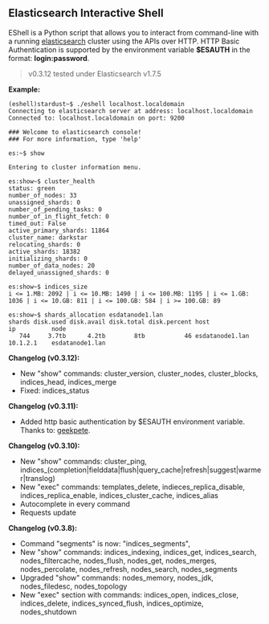 ## Elasticsearch Interactive Shell ##

EShell is a Python script that allows you to interact from command-line with a running [elasticsearch](https://www.elastic.co/products/elasticsearch)
cluster using the APIs over HTTP. HTTP Basic Authentication is supported by the environment variable **$ESAUTH** in the format: **login:password**.

> v0.3.12 tested under Elasticsearch v1.7.5

**Example:**

```
(eshell)stardust~$ ./eshell localhost.localdomain
Connecting to elasticsearch server at address: localhost.localdomain
Connected to: localhost.localdomain on port: 9200

### Welcome to elasticsearch console!
### For more information, type 'help'

es:~$ show

Entering to cluster information menu.

es:show~$ cluster_health
status: green
number_of_nodes: 33
unassigned_shards: 0
number_of_pending_tasks: 0
number_of_in_flight_fetch: 0
timed_out: False
active_primary_shards: 11864
cluster_name: darkstar
relocating_shards: 0
active_shards: 18382
initializing_shards: 0
number_of_data_nodes: 20
delayed_unassigned_shards: 0

es:show~$ indices_size
i <= 1.MB: 2092 | i <= 10.MB: 1490 | i <= 100.MB: 1195 | i <= 1.GB: 1036 | i <= 10.GB: 811 | i <= 100.GB: 584 | i >= 100.GB: 89

es:show~$ shards_allocation esdatanode1.lan
shards disk.used disk.avail disk.total disk.percent host             ip          node
   744     3.7tb      4.2tb        8tb           46 esdatanode1.lan  10.1.2.1    esdatanode1.lan
```

**Changelog (v0.3.12):**

- New "show" commands: cluster_version, cluster_nodes, cluster_blocks, indices_head, indices_merge
- Fixed: indices_status

**Changelog (v0.3.11):**

- Added http basic authentication by $ESAUTH environment variable. Thanks to: [geekpete](https://github.com/geekpete).

**Changelog (v0.3.10):**

- New "show" commands: cluster_ping, indices_(completion|fielddata|flush|query_cache|refresh|suggest|warmer|translog)
- New "exec" commands: templates_delete, indieces_replica_disable, indices_replica_enable, indices_cluster_cache, indices_alias
- Autocomplete in every command
- Requests update

**Changelog (v0.3.8):**

- Command "segments" is now: "indices_segments",
- New "show" commands: indices_indexing, indices_get, indices_search, nodes_filtercache, nodes_flush, nodes_get, nodes_merges, nodes_percolate, nodes_refresh, nodes_search, nodes_segments
- Upgraded "show" commands: nodes_memory, nodes_jdk, nodes_filedesc, nodes_topology
- New "exec" section with commands: indices_open, indices_close, indices_delete, indices_synced_flush, indices_optimize, nodes_shutdown

